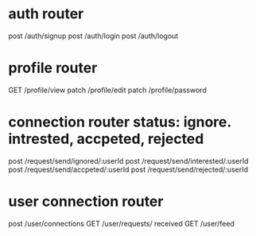 
# auth router
post /auth/signup
post /auth/login
post /auth/logout

# profile router
GET /profile/view
patch /profile/edit
patch /profile/password

# connection router status: ignore. intrested, accpeted, rejected
post /request/send/ignored/:userId
post /request/send/interested/:userId
post /request/send/accpeted/:userId
post /request/send/rejected/:userId

# user connection router
post /user/connections
GET /user/requests/ received
GET /user/feed


